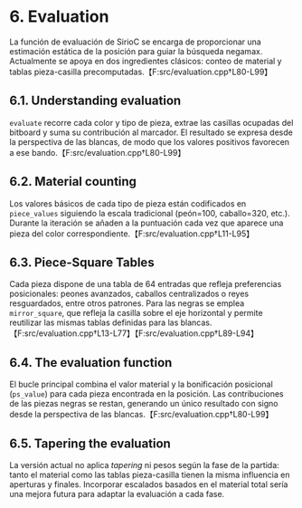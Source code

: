 # 6. Evaluation

La función de evaluación de SirioC se encarga de proporcionar una estimación estática de la
posición para guiar la búsqueda negamax. Actualmente se apoya en dos ingredientes clásicos:
conteo de material y tablas pieza-casilla precomputadas.【F:src/evaluation.cpp†L80-L99】

## 6.1. Understanding evaluation

`evaluate` recorre cada color y tipo de pieza, extrae las casillas ocupadas del bitboard y suma
su contribución al marcador. El resultado se expresa desde la perspectiva de las blancas, de modo
que los valores positivos favorecen a ese bando.【F:src/evaluation.cpp†L80-L99】

## 6.2. Material counting

Los valores básicos de cada tipo de pieza están codificados en `piece_values` siguiendo la
escala tradicional (peón=100, caballo=320, etc.). Durante la iteración se añaden a la puntuación
cada vez que aparece una pieza del color correspondiente.【F:src/evaluation.cpp†L11-L95】

## 6.3. Piece-Square Tables

Cada pieza dispone de una tabla de 64 entradas que refleja preferencias posicionales: peones
avanzados, caballos centralizados o reyes resguardados, entre otros patrones. Para las negras se
emplea `mirror_square`, que refleja la casilla sobre el eje horizontal y permite reutilizar las
mismas tablas definidas para las blancas.【F:src/evaluation.cpp†L13-L77】【F:src/evaluation.cpp†L89-L94】

## 6.4. The evaluation function

El bucle principal combina el valor material y la bonificación posicional (`ps_value`) para cada
pieza encontrada en la posición. Las contribuciones de las piezas negras se restan, generando un
único resultado con signo desde la perspectiva de las blancas.【F:src/evaluation.cpp†L80-L99】

## 6.5. Tapering the evaluation

La versión actual no aplica *tapering* ni pesos según la fase de la partida: tanto el material como
las tablas pieza-casilla tienen la misma influencia en aperturas y finales. Incorporar escalados
basados en el material total sería una mejora futura para adaptar la evaluación a cada fase.
